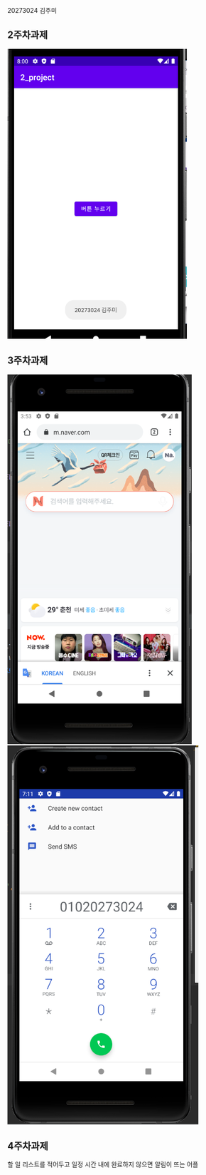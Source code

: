 20273024 김주미

## 2주차과제
<img width="" height="" src="./png/캡처 (1).png"></img>

## 3주차과제
<img width="" height="" src="./png/캡처.PNG"></img>
<img width="" height="" src="./png/캡처2.PNG"></img>

## 4주차과제
할 일 리스트를 적어두고 일정 시간 내에 완료하지 않으면 알림이 뜨는 어플
